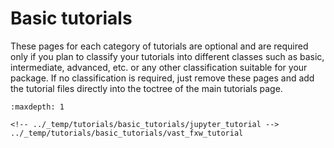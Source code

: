 # Basic tutorials

These pages for each category of tutorials are optional 
and are required only if you plan to classify your tutorials
into different classes such as basic, intermediate, advanced, etc.
or any other classification suitable for your package.
If no classification is required, just remove these pages
and add the tutorial files directly into the toctree of the main
tutorials page.

```{toctree}
:maxdepth: 1

<!-- ../_temp/tutorials/basic_tutorials/jupyter_tutorial -->
../_temp/tutorials/basic_tutorials/vast_fxw_tutorial
```